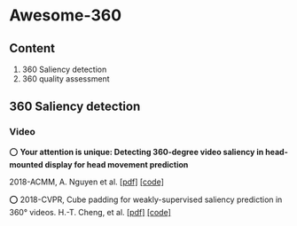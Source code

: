 # Awesome-360


## Content
1. 360 Saliency detection
2. 360 quality assessment

## 360 Saliency detection

### Video
⭕ __Your attention is unique: Detecting 360-degree video saliency in head-mounted display for head movement prediction__

2018-ACMM, A. Nguyen et al. [[pdf]](https://zyan.gsucreate.org/papers/panosalnet_mm18.pdf) [[code]](https://github.com/phananh1010/PanoSalNet)

⭕ 2018-CVPR, Cube padding for weakly-supervised saliency prediction in 360° videos. H.-T. Cheng, et al. [[pdf]](https://openaccess.thecvf.com/content_cvpr_2018/papers/Cheng_Cube_Padding_for_CVPR_2018_paper.pdf) [[code]](https://github.com/hsientzucheng/CP-360-Weakly-Supervised-Saliency)
